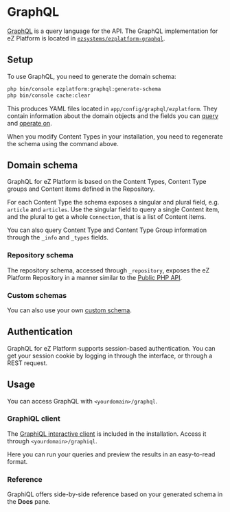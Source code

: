 # GraphQL

[GraphQL](https://graphql.org/) is a query language for the API.
The GraphQL implementation for eZ Platform is located in [`ezsystems/ezplatform-graphql`](https://github.com/ezsystems/ezplatform-graphql).

## Setup

To use GraphQL, you need to generate the domain schema:

``` bash
php bin/console ezplatform:graphql:generate-schema
php bin/console cache:clear
```

This produces YAML files located in `app/config/graphql/ezplatform`.
They contain information about the domain objects and the fields
you can [query](graphql_queries.md) and [operate on](graphql_operations.md).

When you modify Content Types in your installation, you need to regenerate the schema
using the command above.

## Domain schema

GraphQL for eZ Platform is based on the Content Types, Content Type groups and Content items
defined in the Repository.

For each Content Type the schema exposes a singular and plural field, e.g. `article` and `articles`.
Use the singular field to query a single Content item, and the plural to get a whole `Connection`,
that is a list of Content items.

You can also query Content Type and Content Type Group information through the `_info` and `_types` fields.

### Repository schema

The repository schema, accessed through `_repository`, exposes the eZ Platform Repository
in a manner similar to the [Public PHP API](public_php_api.md).

### Custom schemas

You can also use your own [custom schema](graphql_customization.md#custom-schema).

## Authentication

GraphQL for eZ Platform supports session-based authentication.
You can get your session cookie by logging in through the interface, or through a REST request.

## Usage

You can access GraphQL with `<yourdomain>/graphql`.

### GraphiQL client

The [GraphiQL interactive client](https://github.com/graphql/graphiql) is included in the installation.
Access it through `<yourdomain>/graphiql`.

Here you can run your queries and preview the results in an easy-to-read format.

### Reference

GraphiQL offers side-by-side reference based on your generated schema in the **Docs** pane.
